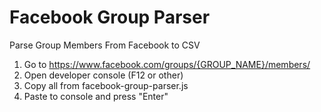 # Facebook Group Parser
Parse Group Members From Facebook to CSV

1. Go to https://www.facebook.com/groups/{GROUP_NAME}/members/
2. Open developer console (F12 or other)
3. Copy all from facebook-group-parser.js
4. Paste to console and press "Enter"

